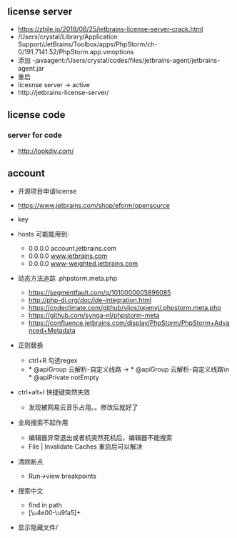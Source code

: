 ## license server
- https://zhile.io/2018/08/25/jetbrains-license-server-crack.html
- /Users/crystal/Library/Application Support/JetBrains/Toolbox/apps/PhpStorm/ch-0/191.7141.52/PhpStorm.app.vmoptions
- 添加 -javaagent:/Users/crystal/codes/files/jetbrains-agent/jetbrains-agent.jar
- 重启
- licesnse server -> active
- http://jetbrains-license-server/


## license code
### server for code
- http://lookdiv.com/


## account
- 开源项目申请license
- https://www.jetbrains.com/shop/eform/opensource


- key


- hosts 可能能用到:
	- 0.0.0.0 account.jetbrains.com
	- 0.0.0.0 www.jetbrains.com
	- 0.0.0.0 www-weighted.jetbrains.com



* 动态方法追踪 .phpstorm.meta.php
    * https://segmentfault.com/q/1010000005896085
    * http://php-di.org/doc/ide-integration.html
    * https://codeclimate.com/github/vijos/openvj/.phpstorm.meta.php
    * https://github.com/synga-nl/phpstorm-meta
    * https://confluence.jetbrains.com/display/PhpStorm/PhpStorm+Advanced+Metadata
    
    
* 正则替换
    * ctrl+R 勾选regex
    * \* @apiGroup 云解析-自定义线路 -> \* @apiGroup 云解析-自定义线路\n     * @apiPrivate notEmpty
    
    
* ctrl+alt+l 快捷键突然失效
    * 发现被网易云音乐占用。。修改后就好了
    
* 全局搜索不起作用
    * 编辑器异常退出或者机突然死机后，编辑器不能搜索
    * File | Invalidate Caches 重启后可以解决
    
    
* 清除断点
  * Run->view breakpoints  
  
* 搜索中文
	* find in path
	* [\u4e00-\u9fa5]+   
  
* 显示隐藏文件/    